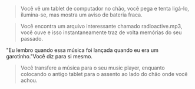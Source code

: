 > Você vê um tablet de computador no chão, você pega e tenta ligá-lo, ilumina-se, mas mostra um aviso de bateria fraca.

> Você encontra um arquivo interessante chamado radioactive.mp3, você ouve e isso instantaneamente traz de volta memórias do seu passado.

"Eu lembro quando essa música foi lançada quando eu era um garotinho."Você diz para si mesmo.

> Você transfere a música para o seu music player, enquanto colocando o antigo tablet para o assento ao lado do chão onde você achou.
